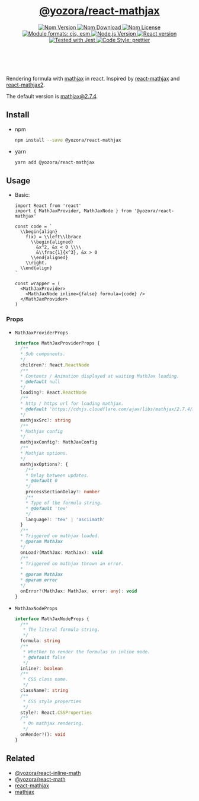 <header>
  <h1 align="center">
    <a href="https://github.com/yozorajs/yozora-react/tree/main/packages/react-mathjax#readme">@yozora/react-mathjax</a>
  </h1>
  <div align="center">
    <a href="https://www.npmjs.com/package/@yozora/react-mathjax">
      <img
        alt="Npm Version"
        src="https://img.shields.io/npm/v/@yozora/react-mathjax.svg"
      />
    </a>
    <a href="https://www.npmjs.com/package/@yozora/react-mathjax">
      <img
        alt="Npm Download"
        src="https://img.shields.io/npm/dm/@yozora/react-mathjax.svg"
      />
    </a>
    <a href="https://www.npmjs.com/package/@yozora/react-mathjax">
      <img
        alt="Npm License"
        src="https://img.shields.io/npm/l/@yozora/react-mathjax.svg"
      />
    </a>
    <a href="#install">
      <img
        alt="Module formats: cjs, esm"
        src="https://img.shields.io/badge/module_formats-cjs%2C%20esm-green.svg"
      />
    </a>
    <a href="https://github.com/nodejs/node">
      <img
        alt="Node.js Version"
        src="https://img.shields.io/node/v/@yozora/react-mathjax"
      />
    </a>
    <a href="https://github.com/facebook/react">
      <img
        alt="React version"
        src="https://img.shields.io/npm/dependency-version/@yozora/react-mathjax/peer/react"
      />
    </a>
    <a href="https://github.com/facebook/jest">
      <img
        alt="Tested with Jest"
        src="https://img.shields.io/badge/tested_with-jest-9c465e.svg"
      />
    </a>
    <a href="https://github.com/prettier/prettier">
      <img
        alt="Code Style: prettier"
        src="https://img.shields.io/badge/code_style-prettier-ff69b4.svg?style=flat-square"
      />
    </a>
  </div>
</header>
<br/>

Rendering formula with [mathjax][] in react. Inspired by [react-mathjax][]
and [react-mathjax2][]. 

The default version is [mathjax@2.7.4](https://cdnjs.cloudflare.com/ajax/libs/mathjax/2.7.4/MathJax.js?config=TeX-AMS-MML_SVG).

## Install

* npm

  ```bash
  npm install --save @yozora/react-mathjax
  ```

* yarn

  ```bash
  yarn add @yozora/react-mathjax
  ```

## Usage

* Basic:

  ```tsx
  import React from 'react'
  import { MathJaxProvider, MathJaxNode } from '@yozora/react-mathjax'

  const code = `
    \\begin{align}
      f(x) = \\left\\lbrace
        \\begin{aligned}
          &x^2, &x < 0 \\\\
          &\\frac{1}{x^3}, &x > 0
        \\end{aligned}
      \\right.
    \\end{align}
  `

  const wrapper = (
    <MathJaxProvider>
      <MathJaxNode inline={false} formula={code} />
    </MathJaxProvider>
  )
  ```

### Props

* `MathJaxProviderProps`

  ```typescript
  interface MathJaxProviderProps {
    /**
    * Sub components.
    */
    children?: React.ReactNode
    /**
    * Contents / Animation displayed at waiting MathJax loading.
    * @default null
    */
    loading?: React.ReactNode
    /**
    * http / https url for loading mathjax.
    * @default 'https://cdnjs.cloudflare.com/ajax/libs/mathjax/2.7.4/MathJax.js?config=TeX-MML-AM_CHTML'
    */
    mathjaxSrc?: string
    /**
    * Mathjax config
    */
    mathjaxConfig?: MathJaxConfig
    /**
    * Mathjax options.
    */
    mathjaxOptions?: {
      /**
      * Delay between updates.
      * @default 0
      */
      processSectionDelay?: number
      /**
      * Type of the formula string.
      * @default 'tex'
      */
      language?: 'tex' | 'asciimath'
    }
    /**
    * Triggered on mathjax loaded.
    * @param MathJax
    */
    onLoad?(MathJax: MathJax): void
    /**
    * Triggered on mathjax thrown an error.
    *
    * @param MathJax
    * @param error
    */
    onError?(MathJax: MathJax, error: any): void
  }
  ```

* `MathJaxNodeProps` 

  ```typescript
  interface MathJaxNodeProps {
    /**
     * The literal formula string.
     */
    formula: string
    /**
     * Whether to render the formulas in inline mode.
     * @default false
     */
    inline?: boolean
    /**
     * CSS class name.
     */
    className?: string
    /**
     * CSS style properties
     */
    style?: React.CSSProperties
    /**
     * On mathjax rendering.
     */
    onRender?(): void
  }
  ```

## Related

* [@yozora/react-inline-math][]
* [@yozora/react-math][]
* [react-mathjax][]
* [mathjax][]

[@yozora/react-inline-math]: https://www.npmjs.com/package/@yozora/react-inline-math
[@yozora/react-math]: https://www.npmjs.com/package/@yozora/react-math
[react-mathjax]: https://github.com/SamyPesse/react-mathjax
[react-mathjax2]: https://github.com/wko27/react-mathjax
[mathjax]: https://www.mathjaxjax.org/
